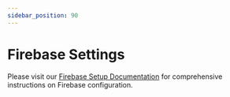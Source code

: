 ```yaml
---
sidebar_position: 90
---
```

# Firebase Settings

Please visit our [Firebase Setup Documentation](https://wrteam-in.github.io/common_app_doc/GeneralSettings/firebase) for comprehensive instructions on Firebase configuration.